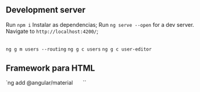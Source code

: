 ## Development server

Run `npm i` Instalar as dependencias;
Run `ng serve --open` for a dev server. Navigate to `http://localhost:4200/`;

## 

`ng g m users --routing`
`ng g c users`
`ng g c user-editor`

## Framework para HTML
`ng add @angular/material
``
``
``
``
``
